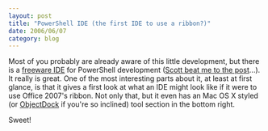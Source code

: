 ```yaml
---
layout: post
title: "PowerShell IDE (the first IDE to use a ribbon?)"
date: 2006/06/07
category: blog
---
```


Most of you probably are already aware of this little development, but there is a [freeware IDE](http://powershell.com/) for PowerShell development ([Scott beat me to the post](http://www.hanselman.com/blog/FreePowerShellIDE.aspx)...). It really is great. One of the most interesting parts about it, at least at first glance, is that it gives a first look at what an IDE might look like if it were to use Office 2007's ribbon. Not only that, but it even has an Mac OS X styled (or [ObjectDock](http://www.objectdock.com/) if you're so inclined) tool section in the bottom right.

Sweet!


